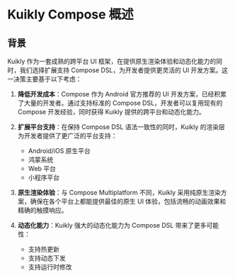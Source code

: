 # Kuikly Compose 概述

## 背景

Kuikly 作为一套成熟的跨平台 UI 框架，在提供原生渲染体验和动态化能力的同时，我们选择扩展支持 Compose DSL，为开发者提供更灵活的 UI 开发方案。这一决策主要基于以下考虑：

1. **降低开发成本**：Compose 作为 Android 官方推荐的 UI 开发方案，已经积累了大量的开发者。通过支持标准的 Compose DSL，开发者可以复用现有的 Compose 开发经验，同时获得 Kuikly 提供的跨平台和动态化能力。

2. **扩展平台支持**：在保持 Compose DSL 语法一致性的同时，Kuikly 的渲染层为开发者提供了更广泛的平台支持：
   - Android/iOS 原生平台
   - 鸿蒙系统
   - Web 平台
   - 小程序平台

3. **原生渲染体验**：与 Compose Multiplatform 不同，Kuikly 采用纯原生渲染方案，确保在各个平台上都能提供最佳的原生 UI 体验，包括流畅的动画效果和精确的触摸响应。

4. **动态化能力**：Kuikly 强大的动态化能力为 Compose DSL 带来了更多可能性：
   - 支持热更新
   - 支持动态下发
   - 支持运行时修改 